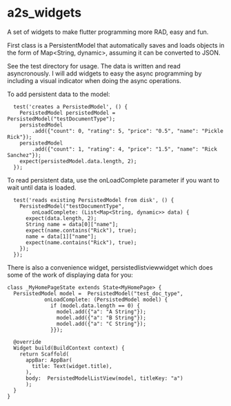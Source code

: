 # a2s_widgets

A set of widgets to make flutter programming more RAD, easy and fun.

First class is a PersistentModel that automatically saves and loads objects in the form of Map<String, dynamic>, assuming it can be converted to JSON.

See the test directory for usage. The data is written and read asyncronously. I will add widgets to easy the async programming by including a visual indicator when doing the async operations.

To add persistent data to the model:
```
  test('creates a PersistedModel', () {
    PersistedModel persistedModel = PersistedModel("testDocumentType");
    persistedModel
        .add({"count": 0, "rating": 5, "price": "0.5", "name": "Pickle Rick"});
    persistedModel
        .add({"count": 1, "rating": 4, "price": "1.5", "name": "Rick Sanchez"});
    expect(persistedModel.data.length, 2);
  });
```


To read persistent data, use the onLoadComplete parameter if you want to wait until data is loaded. 
```
  test('reads existing PersistedModel from disk', () {
    PersistedModel("testDocumentType",
        onLoadComplete: (List<Map<String, dynamic>> data) {
      expect(data.length, 2);
      String name = data[0]["name"];
      expect(name.contains("Rick"), true);
      name = data[1]["name"];
      expect(name.contains("Rick"), true);
    });
  });
```
There is also a convenience widget, persistedlistviewwidget which does some of the work of displaying data for you:

```
class _MyHomePageState extends State<MyHomePage> {
  PersistedModel model =  PersistedModel("test_doc_type",
            onLoadComplete: (PersistedModel model) {
              if (model.data.length == 0) {
                model.add({"a": "A String"});
                model.add({"a": "B String"});
                model.add({"a": "C String"}); 
              }});
            
  @override
  Widget build(BuildContext context) {
    return Scaffold(
      appBar: AppBar(
        title: Text(widget.title),
      ),
      body:  PersistedModelListView(model, titleKey: "a")
      );
  }
}
```
